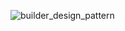 ![builder_design_pattern](https://github.com/nialloh23/design_patterns/blob/master/static_files/builder_uml.png?raw=true)
